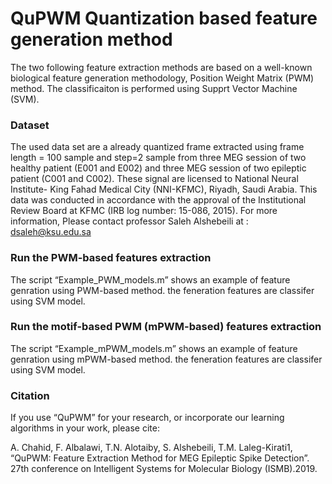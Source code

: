 # QuPWM Quantization based feature generation method
 The two following feature extraction methods  are based on a well-known biological feature generation methodology, Position Weight Matrix (PWM) method. The classificaiton is performed using Supprt Vector Machine (SVM).
 
### Dataset  
The used data set are a already quantized frame extracted using frame length = 100 sample and step=2 sample from three MEG session of  two healthy patient (E001 and E002) and three MEG session of  two epileptic  patient (C001 and C002).
These signal are licensed to National Neural Institute- King Fahad Medical City (NNI-KFMC), Riyadh, Saudi Arabia. 
This data was conducted in accordance with the approval of the Institutional Review Board at KFMC (IRB log number: 15-086, 2015).
For more information, Please contact professor  Saleh Alshebeili at : dsaleh@ksu.edu.sa

### Run the PWM-based features extraction  
The script “Example_PWM_models.m” shows an example of feature genration using PWM-based method. the feneration features are classifer using SVM model.

### Run the motif-based PWM (mPWM-based)  features extraction  
The script “Example_mPWM_models.m” shows an example of feature genration using mPWM-based method. the feneration features are classifer using SVM model.

### Citation
If you use “QuPWM” for your research, or incorporate our learning algorithms in your work, please cite:

A. Chahid, F. Albalawi, T.N.   Alotaiby, S. Alshebeili, T.M. Laleg-Kirati1, “QuPWM:  Feature Extraction Method for MEG Epileptic Spike Detection”. 27th conference on Intelligent Systems for Molecular Biology (ISMB).2019.
